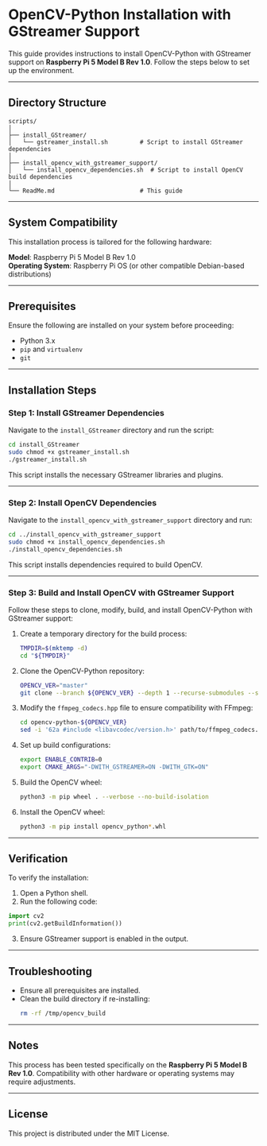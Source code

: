 # OpenCV-Python Installation with GStreamer Support

This guide provides instructions to install OpenCV-Python with GStreamer support on **Raspberry Pi 5 Model B Rev 1.0**. Follow the steps below to set up the environment.

---

## Directory Structure
```plaintext
scripts/
│
├── install_GStreamer/
│   └── gstreamer_install.sh         # Script to install GStreamer dependencies
│
├── install_opencv_with_gstreamer_support/
│   └── install_opencv_dependencies.sh  # Script to install OpenCV build dependencies
│
└── ReadMe.md                        # This guide
```

---

## System Compatibility

This installation process is tailored for the following hardware:

**Model**: Raspberry Pi 5 Model B Rev 1.0  
**Operating System**: Raspberry Pi OS (or other compatible Debian-based distributions)

---

## Prerequisites

Ensure the following are installed on your system before proceeding:
- Python 3.x
- `pip` and `virtualenv`
- `git`

---

## Installation Steps

### Step 1: Install GStreamer Dependencies

Navigate to the `install_GStreamer` directory and run the script:
```bash
cd install_GStreamer
sudo chmod +x gstreamer_install.sh
./gstreamer_install.sh
```

This script installs the necessary GStreamer libraries and plugins.

---

### Step 2: Install OpenCV Dependencies

Navigate to the `install_opencv_with_gstreamer_support` directory and run:
```bash
cd ../install_opencv_with_gstreamer_support
sudo chmod +x install_opencv_dependencies.sh
./install_opencv_dependencies.sh
```

This script installs dependencies required to build OpenCV.

---

### Step 3: Build and Install OpenCV with GStreamer Support

Follow these steps to clone, modify, build, and install OpenCV-Python with GStreamer support:

1. Create a temporary directory for the build process:
   ```bash
   TMPDIR=$(mktemp -d)
   cd "${TMPDIR}"
   ```

2. Clone the OpenCV-Python repository:
   ```bash
   OPENCV_VER="master"
   git clone --branch ${OPENCV_VER} --depth 1 --recurse-submodules --shallow-submodules https://github.com/opencv/opencv-python.git opencv-python-${OPENCV_VER}
   ```

3. Modify the `ffmpeg_codecs.hpp` file to ensure compatibility with FFmpeg:
   ```bash
   cd opencv-python-${OPENCV_VER}
   sed -i '62a #include <libavcodec/version.h>' path/to/ffmpeg_codecs.hpp
   ```

4. Set up build configurations:
   ```bash
   export ENABLE_CONTRIB=0
   export CMAKE_ARGS="-DWITH_GSTREAMER=ON -DWITH_GTK=ON"
   ```

5. Build the OpenCV wheel:
   ```bash
   python3 -m pip wheel . --verbose --no-build-isolation
   ```

6. Install the OpenCV wheel:
   ```bash
   python3 -m pip install opencv_python*.whl
   ```

---

## Verification

To verify the installation:
1. Open a Python shell.
2. Run the following code:
```python
import cv2
print(cv2.getBuildInformation())
```
3. Ensure GStreamer support is enabled in the output.

---

## Troubleshooting

- Ensure all prerequisites are installed.
- Clean the build directory if re-installing:
  ```bash
  rm -rf /tmp/opencv_build
  ```

---

## Notes

This process has been tested specifically on the **Raspberry Pi 5 Model B Rev 1.0**. Compatibility with other hardware or operating systems may require adjustments.

---

## License

This project is distributed under the MIT License.
